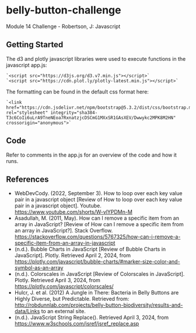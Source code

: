 # belly-button-challenge
Module 14 Challenge - Robertson, J: Javascript

## Getting Started
The d3 and plotly javascript libraries were used to execute functions in the javascript app.js:

    `<script src="https://d3js.org/d3.v7.min.js"></script>`
    `<script src="https://cdn.plot.ly/plotly-latest.min.js"></script>`

The formatting can be found in the default css format here:

    `<link href="https://cdn.jsdelivr.net/npm/bootstrap@5.3.2/dist/css/bootstrap.min.css" rel="stylesheet" integrity="sha384-T3c6CoIi6uLrA9TneNEoa7RxnatzjcDSCmG1MXxSR1GAsXEV/Dwwykc2MPK8M2HN" crossorigin="anonymous">`

## Code
Refer to comments in the app.js for an overview of the code and how it runs.
## References
- WebDevCody. (2022, September 3). How to loop over each key value pair in a javascript object [Review of How to loop over each key value pair in a javascript object]. Youtube. https://www.youtube.com/shorts/W-vlYPDMn-M
- Asadullah, M. (2011, May). How can I remove a specific item from an array in JavaScript? [Review of How can I remove a specific item from an array in JavaScript?]. Stack Overflow. https://stackoverflow.com/questions/5767325/how-can-i-remove-a-specific-item-from-an-array-in-javascript
- (n.d.). Bubble Charts in JavaScript [Review of Bubble Charts in JavaScript]. Plotly. Retrieved April 2, 2024, from https://plotly.com/javascript/bubble-charts/#marker-size-color-and-symbol-as-an-array
- (n.d.). Colorscales in JavaScript [Review of Colorscales in JavaScript]. Plotly. Retrieved April 3, 2024, from https://plotly.com/javascript/colorscales/
- Hulcr, J. et al. (2012) A Jungle in There: Bacteria in Belly Buttons are Highly Diverse, but Predictable. Retrieved from: http://robdunnlab.com/projects/belly-button-biodiversity/results-and-data/Links to an external site.
- (n.d.). JavaScript String Replace(). Retrieved April 3, 2024, from https://www.w3schools.com/jsref/jsref_replace.asp

